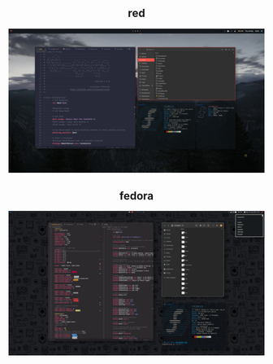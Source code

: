 <h2 align="center">
    red
</h2>

<p align="center">
    <img src="https://raw.githubusercontent.com/cristianovitorino/dotfiles/master/red.png"
    alt="Screenshot"/>
</p>

<h2 align="center">
    fedora
</h2>

<p align="center">
    <img src="https://raw.githubusercontent.com/cristianovitorino/dotfiles/master/fedora.png"
    alt="Screenshot 2"/>
</p>